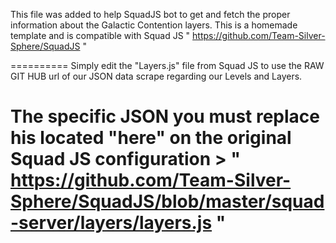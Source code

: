 This file was added to help SquadJS bot to get and fetch the proper information about the Galactic Contention layers.
This is a homemade template and is compatible with Squad JS " https://github.com/Team-Silver-Sphere/SquadJS "

==========
Simply edit the "Layers.js" file from Squad JS to use the RAW GIT HUB url of our JSON data scrape regarding our Levels and Layers.

The specific JSON you must replace his located "here" on the original Squad JS configuration > " https://github.com/Team-Silver-Sphere/SquadJS/blob/master/squad-server/layers/layers.js "
==========
